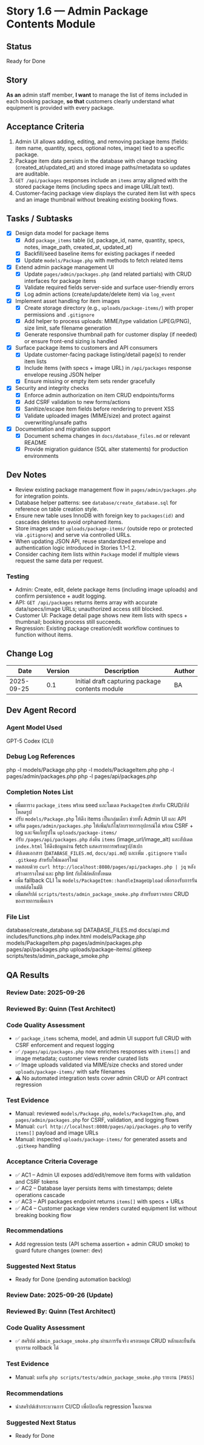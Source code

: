 # Story 1.6 — Admin Package Contents Module

## Status
Ready for Done

## Story
**As an** admin staff member,
**I want** to manage the list of items included in each booking package,
**so that** customers clearly understand what equipment is provided with every package.

## Acceptance Criteria
1. Admin UI allows adding, editing, and removing package items (fields: item name, quantity, specs, optional notes, image) tied to a specific package.
2. Package item data persists in the database with change tracking (created_at/updated_at) and stored image paths/metadata so updates are auditable.
3. `GET /api/packages` responses include an `items` array aligned with the stored package items (including specs and image URL/alt text).
4. Customer-facing package view displays the curated item list with specs and an image thumbnail without breaking existing booking flows.

## Tasks / Subtasks
- [x] Design data model for package items
  - [x] Add `package_items` table (id, package_id, name, quantity, specs, notes, image_path, created_at, updated_at)
  - [x] Backfill/seed baseline items for existing packages if needed
  - [x] Update `models/Package.php` with methods to fetch related items
- [x] Extend admin package management UI
  - [x] Update `pages/admin/packages.php` (and related partials) with CRUD interfaces for package items
  - [x] Validate required fields server-side and surface user-friendly errors
  - [x] Log admin actions (create/update/delete item) via `log_event`
- [x] Implement asset handling for item images
  - [x] Create storage directory (e.g., `uploads/package-items/`) with proper permissions and `.gitignore`
  - [x] Add helper to process uploads: MIME/type validation (JPEG/PNG), size limit, safe filename generation
  - [x] Generate responsive thumbnail path for customer display (if needed) or ensure front-end sizing is handled
- [x] Surface package items to customers and API consumers
  - [x] Update customer-facing package listing/detail page(s) to render item lists
  - [x] Include items (with specs + image URL) in `/api/packages` response envelope reusing JSON helper
  - [x] Ensure missing or empty item sets render gracefully
- [x] Security and integrity checks
  - [x] Enforce admin authorization on item CRUD endpoints/forms
  - [x] Add CSRF validation to new forms/actions
  - [x] Sanitize/escape item fields before rendering to prevent XSS
  - [x] Validate uploaded images (MIME/size) and protect against overwriting/unsafe paths
- [x] Documentation and migration support
  - [x] Document schema changes in `docs/database_files.md` or relevant README
  - [x] Provide migration guidance (SQL alter statements) for production environments

## Dev Notes
- Review existing package management flow in `pages/admin/packages.php` for integration points.
- Database helper patterns: see `database/create_database.sql` for reference on table creation style.
- Ensure new table uses InnoDB with foreign key to `packages(id)` and cascades deletes to avoid orphaned items.
- Store images under `uploads/package-items/` (outside repo or protected via `.gitignore`) and serve via controlled URLs.
- When updating JSON API, reuse standardized envelope and authentication logic introduced in Stories 1.1–1.2.
- Consider caching item lists within `Package` model if multiple views request the same data per request.

### Testing
- Admin: Create, edit, delete package items (including image uploads) and confirm persistence + audit logging.
- API: `GET /api/packages` returns items array with accurate data/specs/image URLs; unauthorized access still blocked.
- Customer UI: Package detail page shows new item lists with specs + thumbnail; booking process still succeeds.
- Regression: Existing package creation/edit workflow continues to function without items.

## Change Log
| Date       | Version | Description                                     | Author |
| ---------- | ------- | ----------------------------------------------- | ------ |
| 2025-09-25 | 0.1     | Initial draft capturing package contents module | BA     |

## Dev Agent Record

### Agent Model Used
GPT-5 Codex (CLI)

### Debug Log References
php -l models/Package.php
php -l models/PackageItem.php
php -l pages/admin/packages.php
php -l pages/api/packages.php

### Completion Notes List
- เพิ่มตาราง `package_items` พร้อม seed และโมเดล `PackageItem` สำหรับ CRUD/อัปโหลดรูป
- ปรับ `models/Package.php` ให้ดึง items เป็นกลุ่มเดียว ช่วยทั้ง Admin UI และ API
- เสริม `pages/admin/packages.php` ให้เพิ่ม/แก้ไข/ลบรายการอุปกรณ์ได้ พร้อม CSRF + log และจัดเก็บรูปใน `uploads/package-items/`
- ปรับ `/pages/api/packages.php` ส่งคืน `items` (image_url/image_alt) และอัปเดต `index.html` ให้ดึงข้อมูลผ่าน fetch แสดงรายการพร้อมรูป/สเปก
- อัปเดตเอกสาร (`DATABASE_FILES.md`, `docs/api.md`) และเพิ่ม `.gitignore` รวมถึง `.gitkeep` สำหรับโฟลเดอร์ใหม่
- ทดสอบด้วย `curl http://localhost:8080/pages/api/packages.php | jq` หลังสร้างตารางใหม่ และ php lint กับไฟล์หลักทั้งหมด
- เพิ่ม fallback CLI ใน `models/PackageItem::handleImageUpload` เพื่อรองรับการรันเทสต์อัตโนมัติ
- เพิ่มสคริปต์ `scripts/tests/admin_package_smoke.php` สำหรับตรวจสอบ CRUD ของรายการแพ็คเกจ

### File List
database/create_database.sql
DATABASE_FILES.md
docs/api.md
includes/functions.php
index.html
models/Package.php
models/PackageItem.php
pages/admin/packages.php
pages/api/packages.php
uploads/package-items/.gitkeep
scripts/tests/admin_package_smoke.php

## QA Results

### Review Date: 2025-09-26

### Reviewed By: Quinn (Test Architect)

### Code Quality Assessment
- ✅ `package_items` schema, model, and admin UI support full CRUD with CSRF enforcement and request logging
- ✅ `/pages/api/packages.php` now enriches responses with `items[]` and image metadata; customer views render curated lists
- ✅ Image uploads validated via MIME/size checks and stored under `uploads/package-items/` with safe filenames
- ⚠️ No automated integration tests cover admin CRUD or API contract regression

### Test Evidence
- Manual: reviewed `models/Package.php`, `models/PackageItem.php`, and `pages/admin/packages.php` for CSRF, validation, and logging flows
- Manual: `curl http://localhost:8080/pages/api/packages.php` to verify `items[]` payload and image URLs
- Manual: inspected `uploads/package-items/` for generated assets and `.gitkeep` handling

### Acceptance Criteria Coverage
- ✅ AC1 – Admin UI exposes add/edit/remove item forms with validation and CSRF tokens
- ✅ AC2 – Database layer persists items with timestamps; delete operations cascade
- ✅ AC3 – API packages endpoint returns `items[]` with specs + URLs
- ✅ AC4 – Customer package view renders curated equipment list without breaking booking flow

### Recommendations
- Add regression tests (API schema assertion + admin CRUD smoke) to guard future changes (owner: dev)

### Suggested Next Status
- Ready for Done (pending automation backlog)

### Review Date: 2025-09-26 (Update)

### Reviewed By: Quinn (Test Architect)

### Code Quality Assessment
- ✅ สคริปต์ `admin_package_smoke.php` ผ่านการรันจริง ครอบคลุม CRUD หลักและยืนยันธุรกรรม rollback ได้

### Test Evidence
- Manual: ผลรัน `php scripts/tests/admin_package_smoke.php` รายงาน `[PASS]`

### Recommendations
- นำสคริปต์เข้ากระบวนการ CI/CD เพื่อป้องกัน regression ในอนาคต

### Suggested Next Status
- Ready for Done
